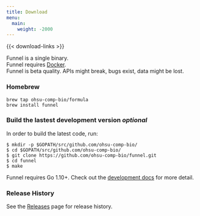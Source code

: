 ```yaml
---
title: Download
menu:
  main:
    weight: -2000
---
```


{{< download-links >}}

Funnel is a single binary.  
Funnel requires [Docker][docker].  
Funnel is beta quality. APIs might break, bugs exist, data might be lost.  

### Homebrew

```
brew tap ohsu-comp-bio/formula
brew install funnel
```

<h3>Build the lastest development version <i class="optional">optional</i></h3>

In order to build the latest code, run:
```shell
$ mkdir -p $GOPATH/src/github.com/ohsu-comp-bio/
$ cd $GOPATH/src/github.com/ohsu-comp-bio/
$ git clone https://github.com/ohsu-comp-bio/funnel.git
$ cd funnel
$ make
```

Funnel requires Go 1.10+. Check out the [development docs][dev] for more detail.

### Release History

See the [Releases](https://github.com/ohsu-comp-bio/funnel/releases)  page for release history.


[dev]: /docs/development/developers/
[docker]: https://docker.io
